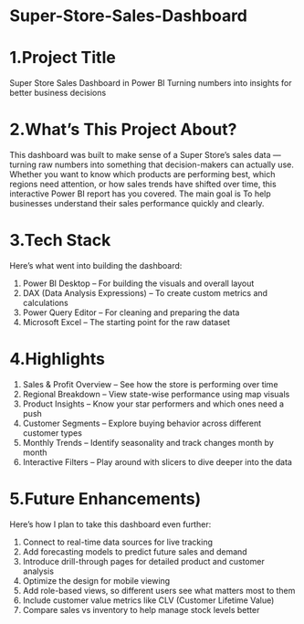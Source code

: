# Super-Store-Sales-Dashboard
# 1.Project Title
Super Store Sales Dashboard in Power BI
Turning numbers into insights for better business decisions

# 2.What’s This Project About?
This dashboard was built to make sense of a Super Store’s sales data — turning raw numbers into something that decision-makers can actually use. Whether you want to know which products are performing best, which regions need attention, or how sales trends have shifted over time, this interactive Power BI report has you covered.
The main goal is To help businesses understand their sales performance quickly and clearly.

# 3.Tech Stack
Here’s what went into building the dashboard:
   1. Power BI Desktop – For building the visuals and overall layout
   2. DAX (Data Analysis Expressions) – To create custom metrics and calculations
   3. Power Query Editor – For cleaning and preparing the data
   4. Microsoft Excel – The starting point for the raw dataset

# 4.Highlights

  1. Sales & Profit Overview – See how the store is performing over time
  2. Regional Breakdown – View state-wise performance using map visuals
  3. Product Insights – Know your star performers and which ones need a push
  4. Customer Segments – Explore buying behavior across different customer types
  5. Monthly Trends – Identify seasonality and track changes month by month
  6. Interactive Filters – Play around with slicers to dive deeper into the data

# 5.Future Enhancements)
Here’s how I plan to take this dashboard even further:

  1. Connect to real-time data sources for live tracking
  2. Add forecasting models to predict future sales and demand
  3. Introduce drill-through pages for detailed product and customer analysis
  4. Optimize the design for mobile viewing
  5. Add role-based views, so different users see what matters most to them
  6. Include customer value metrics like CLV (Customer Lifetime Value)
  7. Compare sales vs inventory to help manage stock levels better

